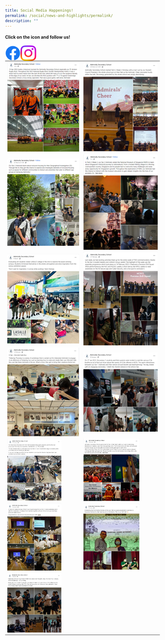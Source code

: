 ```yaml
---
title: Social Media Happenings!
permalink: /social/news-and-highlights/permalink/
description: ""
---
```

#### Click on the icon and follow us!
<a href="https://www.facebook.com/profile.php?id=100064303914608"><img src="/images/f_logo_rgb-blue_58.png" align="left" style="width:10%"></a><a href="https://www.instagram.com/admiraltysecschool/"><img src="/images/instagram_glyph_gradient.png" align="left" style="width:10%"></a>






<br>
<br>



|  |  |
| -------- | -------- | 
|<img src="/images/social13.png" style="width:100%">|<img src="/images/social12.png" style="width:100%">|
|<img src="/images/social11.png" style="width:100%">|<img src="/images/social10.png" style="width:100%">|
|<img src="/images/social9.png" style="width:100%">|<img src="/images/social8.png" style="width:100%">|
|<img src="/images/social7.png" style="width:100%">|<img src="/images/social6.png" style="width:100%">|
|<img src="/images/social5.png" style="width:75%">|<img src="/images/social4.png" style="width:75%">|
|<img src="/images/social3.png" style="width:75%">|<img src="/images/social2.png" style="width:75%">|
|<img src="/images/social1.png" style="width:75%">||



